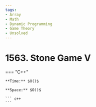 ```yaml
---
tags:
- Array
- Math
- Dynamic Programming
- Game Theory
- Unsolved
---
```



# 1563. Stone Game V

=== "C++"

    **Time:** $O()$

    **Space:** $O()$

    ``` c++
    ```